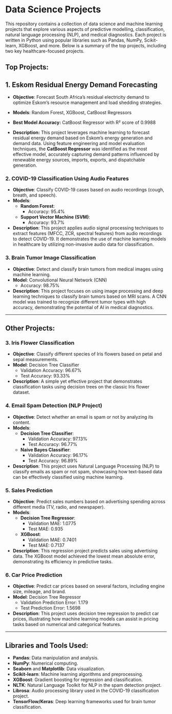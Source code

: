 
# Data Science Projects

This repository contains a collection of data science and machine learning projects that explore various aspects of predictive modelling, classification, natural language processing (NLP), and medical diagnostics. Each project is written in Python using popular libraries such as Pandas, NumPy, Scikit-learn, XGBoost, and more. Below is a summary of the top projects, including two key healthcare-focused projects.

## Top Projects:


## 1. **Eskom Residual Energy Demand Forecasting**

- **Objective**: Forecast South Africa’s residual electricity demand to optimize Eskom’s resource management and load shedding strategies.

- **Models**: Random Forest, XGBoost, CatBoost Regressors

- **Best Model Accuracy:** CatBoost Regressor with R² score of 0.9988

- **Description:** This project leverages machine learning to forecast residual energy demand based on Eskom’s energy generation and demand data. Using feature engineering and model evaluation techniques, the **CatBoost Regressor** 
    was identified as the most effective model, accurately capturing demand patterns influenced by renewable energy sources, imports, exports, and dispatchable generation. 
    
### 2. **COVID-19 Classification Using Audio Features**
   - **Objective**: Classify COVID-19 cases based on audio recordings (cough, breath, and speech).
   - **Models**:
     - **Random Forest**: 
       - Accuracy: 95.4%
     - **Support Vector Machine (SVM)**: 
       - Accuracy: 93.7%
   - **Description**: This project applies audio signal processing techniques to extract features (MFCC, ZCR, spectral features) from audio recordings to detect COVID-19. It demonstrates the use of machine learning models in healthcare by utilizing non-invasive audio data for classification.


### 3. **Brain Tumor Image Classification**
   - **Objective**: Detect and classify brain tumors from medical images using machine learning.
   - **Model**: Convolutional Neural Network (CNN)
     - Accuracy: 98.75%
   - **Description**: This project focuses on using image processing and deep learning techniques to classify brain tumors based on MRI scans. A CNN model was trained to recognize different tumor types with high accuracy, demonstrating the potential of AI in medical diagnostics.
---

## Other Projects:

### 3. **Iris Flower Classification**
   - **Objective**: Classify different species of Iris flowers based on petal and sepal measurements.
   - **Model**: Decision Tree Classifier
     - Validation Accuracy: 96.67%
     - Test Accuracy: 93.33%
   - **Description**: A simple yet effective project that demonstrates classification tasks using decision trees on the classic Iris flower dataset.

### 4. **Email Spam Detection (NLP Project)**
   - **Objective**: Detect whether an email is spam or not by analyzing its content.
   - **Models**:
     - **Decision Tree Classifier**:
       - Validation Accuracy: 97.13%
       - Test Accuracy: 96.77%
     - **Naive Bayes Classifier**:
       - Validation Accuracy: 96.17%
       - Test Accuracy: 96.89%
   - **Description**: This project uses Natural Language Processing (NLP) to classify emails as spam or not spam, showcasing how text-based data can be effectively classified using machine learning.

### 5. **Sales Prediction**
   - **Objective**: Predict sales numbers based on advertising spending across different media (TV, radio, and newspaper).
   - **Models**:
     - **Decision Tree Regressor**:
       - Validation MAE: 1.0775
       - Test MAE: 0.935
     - **XGBoost**:
       - Validation MAE: 0.7401
       - Test MAE: 0.7137
   - **Description**: This regression project predicts sales using advertising data. The XGBoost model achieved the lowest mean absolute error, demonstrating its efficiency in predictive tasks.

### 6. **Car Price Prediction**
   - **Objective**: Predict car prices based on several factors, including engine size, mileage, and brand.
   - **Model**: Decision Tree Regressor
     - Validation Prediction Error: 1.179
     - Test Prediction Error: 1.5698
   - **Description**: This project uses decision tree regression to predict car prices, illustrating how machine learning models can assist in pricing tasks based on numerical and categorical features.

---

## Libraries and Tools Used:
- **Pandas**: Data manipulation and analysis.
- **NumPy**: Numerical computing.
- **Seaborn** and **Matplotlib**: Data visualization.
- **Scikit-learn**: Machine learning algorithms and preprocessing.
- **XGBoost**: Gradient boosting for regression and classification.
- **NLTK**: Natural Language Toolkit for NLP in the spam detection project.
- **Librosa**: Audio processing library used in the COVID-19 classification project.
- **TensorFlow/Keras**: Deep learning frameworks used for brain tumor classification.



